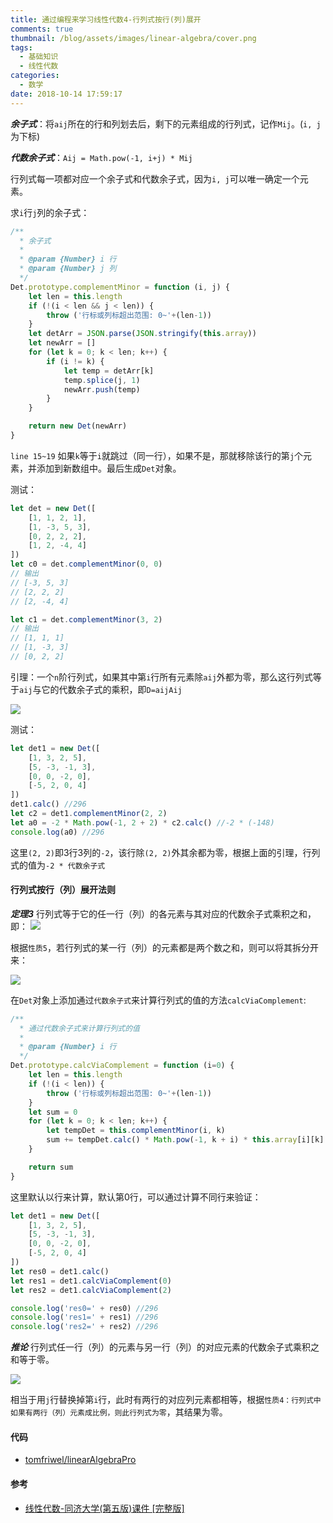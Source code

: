 ```yaml
---
title: 通过编程来学习线性代数4-行列式按行(列)展开
comments: true
thumbnail: /blog/assets/images/linear-algebra/cover.png
tags:
  - 基础知识
  - 线性代数
categories:
  - 数学
date: 2018-10-14 17:59:17
---
```



***余子式***：将`aij`所在的行和列划去后，剩下的元素组成的行列式，记作`Mij`。(`i, j`为下标)

***代数余子式***：`Aij = Math.pow(-1, i+j) * Mij`

行列式每一项都对应一个余子式和代数余子式，因为`i, j`可以唯一确定一个元素。

求`i`行`j`列的余子式：
```js
/**
  * 余子式
  * 
  * @param {Number} i 行
  * @param {Number} j 列
  */
Det.prototype.complementMinor = function (i, j) {
    let len = this.length
    if (!(i < len && j < len)) {
        throw ('行标或列标超出范围: 0~'+(len-1))
    }
    let detArr = JSON.parse(JSON.stringify(this.array))
    let newArr = []
    for (let k = 0; k < len; k++) {
        if (i != k) {
            let temp = detArr[k]
            temp.splice(j, 1)
            newArr.push(temp)
        }
    }

    return new Det(newArr)
}
```

`line 15~19` 如果`k`等于`i`就跳过（同一行），如果不是，那就移除该行的第`j`个元素，并添加到新数组中。最后生成`Det`对象。

测试：
```js
let det = new Det([
    [1, 1, 2, 1],
    [1, -3, 5, 3],
    [0, 2, 2, 2],
    [1, 2, -4, 4]
])
let c0 = det.complementMinor(0, 0)
// 输出
// [-3, 5, 3]
// [2, 2, 2]
// [2, -4, 4]

let c1 = det.complementMinor(3, 2)
// 输出
// [1, 1, 1]
// [1, -3, 3]
// [0, 2, 2]

```

引理：一个`n`阶行列式，如果其中第`i`行所有元素除`aij`外都为零，那么这行列式等于`aij`与它的代数余子式的乘积，即`D=aijAij`

![](./equation0.png)

测试：
```js
let det1 = new Det([
    [1, 3, 2, 5],
    [5, -3, -1, 3],
    [0, 0, -2, 0],
    [-5, 2, 0, 4]
])
det1.calc() //296
let c2 = det1.complementMinor(2, 2)
let a0 = -2 * Math.pow(-1, 2 + 2) * c2.calc() //-2 * (-148)
console.log(a0) //296
```

这里`(2, 2)`即3行3列的`-2`，该行除`(2, 2)`外其余都为零，根据上面的引理，行列式的值为`-2 * 代数余子式`

#### 行列式按行（列）展开法则

***定理3*** 行列式等于它的任一行（列）的各元素与其对应的代数余子式乘积之和，即：
![](./equation1.png)

根据`性质5`，若行列式的某一行（列）的元素都是两个数之和，则可以将其拆分开来：

![](./e3.png)

在`Det`对象上添加通过`代数余子式`来计算行列式的值的方法`calcViaComplement`:
```js
/**
  * 通过代数余子式来计算行列式的值
  * 
  * @param {Number} i 行
  */
Det.prototype.calcViaComplement = function (i=0) {
    let len = this.length
    if (!(i < len)) {
        throw ('行标或列标超出范围: 0~'+(len-1))
    }
    let sum = 0
    for (let k = 0; k < len; k++) {
        let tempDet = this.complementMinor(i, k)
        sum += tempDet.calc() * Math.pow(-1, k + i) * this.array[i][k]
    }

    return sum
}
```
这里默认以行来计算，默认第0行，可以通过计算不同行来验证：
```js
let det1 = new Det([
    [1, 3, 2, 5],
    [5, -3, -1, 3],
    [0, 0, -2, 0],
    [-5, 2, 0, 4]
])
let res0 = det1.calc()
let res1 = det1.calcViaComplement(0)
let res2 = det1.calcViaComplement(2)

console.log('res0=' + res0) //296
console.log('res1=' + res1) //296
console.log('res2=' + res2) //296
```

***推论*** 行列式任一行（列）的元素与另一行（列）的对应元素的代数余子式乘积之和等于零。

![](./equation2.png)

相当于用`j`行替换掉第`i`行，此时有两行的对应列元素都相等，根据`性质4：行列式中如果有两行（列）元素成比例，则此行列式为零`，其结果为零。

#### 代码

- [tomfriwel/linearAlgebraPro](https://github.com/tomfriwel/linearAlgebraPro)

#### 参考

- [线性代数-同济大学(第五版)课件 [完整版]](https://wenku.baidu.com/view/e3efed47fe4733687e21aafd?pn=51)